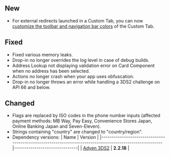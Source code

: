 [//]: # (This file will be used for the release notes on GitHub when publishing.)
[//]: # (Types of changes: `Breaking changes` `New` `Added` `Improved` `Changed` `Deprecated` `Removed` `Fixed`)
[//]: # (Example:)
[//]: # (## New)
[//]: # ( - New payment method)
[//]: # (## Changed)
[//]: # ( - DropIn service's package changed from `com.adyen.dropin` to `com.adyen.dropin.services`)
[//]: # (## Deprecated)
[//]: # ( - Configurations public constructor are deprecated, please use each Configuration's builder to make a Configuration object)

## New
- For external redirects launched in a Custom Tab, you can now [customize the toolbar and navigation bar colors](docs/UI_CUSTOMIZATION.md#styling-custom-tabs) of the Custom Tab.

## Fixed
- Fixed various memory leaks.
- Drop-in no longer overrides the log level in case of debug builds.
- Address Lookup not displaying validation error on Card Component when no address has been selected.
- Actions no longer crash when your app uses obfuscation.
- Drop-in no longer throws an error while handling a 3DS2 challenge on API 66 and below.

## Changed
- Flags are replaced by ISO codes in the phone number inputs (affected payment methods: MB Way, Pay Easy, Convenience Stores Japan, Online Banking Japan and Seven-Eleven).
- Strings containing "country" are changed to "country/region".
- Dependency versions:
  | Name                                                                                                   | Version                       |
  |--------------------------------------------------------------------------------------------------------|-------------------------------|
  | [Adyen 3DS2](https://github.com/Adyen/adyen-3ds2-android/releases/tag/2.2.18)                          | **2.2.18**                    |
